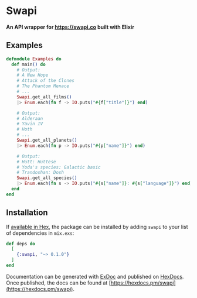 # Swapi

**An API wrapper for https://swapi.co built with Elixir**

## Examples

```elixir
defmodule Examples do
  def main() do
    # Output:
    # A New Hope
    # Attack of the Clones
    # The Phantom Menace
    # ...
    Swapi.get_all_films()
    |> Enum.each(fn f -> IO.puts("#{f["title"]}") end)

    # Output:
    # Alderaan
    # Yavin IV
    # Hoth
    # ...
    Swapi.get_all_planets()
    |> Enum.each(fn p -> IO.puts("#{p["name"]}") end)

    # Output:
    # Hutt: Huttese
    # Yoda's species: Galactic basic
    # Trandoshan: Dosh
    Swapi.get_all_species()
    |> Enum.each(fn s -> IO.puts("#{s["name"]}: #{s["language"]}") end)
  end
end
```

## Installation

If [available in Hex](https://hex.pm/docs/publish), the package can be installed
by adding `swapi` to your list of dependencies in `mix.exs`:

```elixir
def deps do
  [
    {:swapi, "~> 0.1.0"}
  ]
end
```

Documentation can be generated with [ExDoc](https://github.com/elixir-lang/ex_doc)
and published on [HexDocs](https://hexdocs.pm). Once published, the docs can
be found at [https://hexdocs.pm/swapi](https://hexdocs.pm/swapi).

